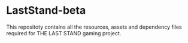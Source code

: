 # LastStand-beta
This repositoty contains all the resources, assets and dependency files required for THE LAST STAND gaming project.
